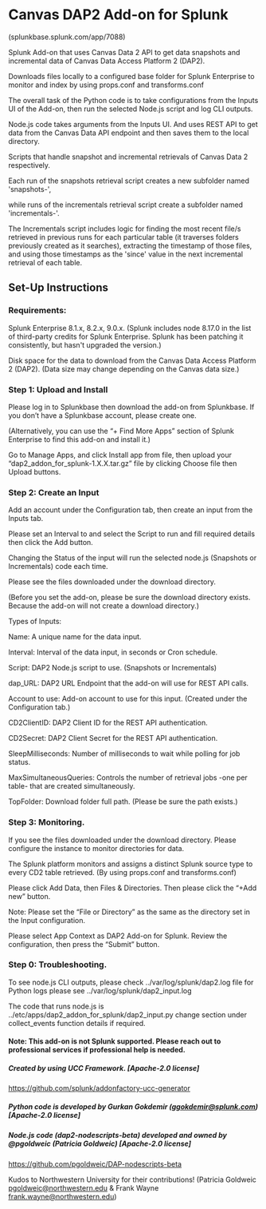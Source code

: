 # Canvas DAP2 Add-on for Splunk
(splunkbase.splunk.com/app/7088)

Splunk Add-on that uses Canvas Data 2 API to get data snapshots and incremental data of Canvas Data Access Platform 2 (DAP2). 

Downloads files locally to a configured base folder for Splunk Enterprise to monitor and index by using props.conf and transforms.conf

The overall task of the Python code is to take configurations from the Inputs UI of the Add-on, then run the selected Node.js script and log CLI outputs.

Node.js code takes arguments from the Inputs UI. And uses REST API to get data from the Canvas Data API endpoint and then saves them to the local directory. 


Scripts that handle snapshot and incremental retrievals of Canvas Data 2 respectively. 

Each run of the snapshots retrieval script creates a new subfolder named 'snapshots-<timestamp>', 

while runs of the incrementals retrieval script create a subfolder named 'incrementals-<timestamp>'. 


The Incrementals script includes logic for finding the most recent file/s retrieved in previous runs for each particular table (it traverses folders previously created as it searches), extracting the timestamp of those files, and using those timestamps as the 'since' value in the next incremental retrieval of each table.



## Set-Up Instructions 

### Requirements:

Splunk Enterprise 8.1.x, 8.2.x, 9.0.x. (Splunk includes node 8.17.0 in the list of third-party credits for Splunk Enterprise. Splunk has been patching it consistently, but hasn't upgraded the version.)

Disk space for the data to download from the Canvas Data Access Platform 2 (DAP2).  (Data size may change depending on the Canvas data size.)



### Step 1: Upload and Install

Please log in to Splunkbase then download the add-on from Splunkbase. If you don’t have a Splunkbase account, please create one.

(Alternatively, you can use the “+ Find More Apps” section of Splunk Enterprise to find this add-on and install it.)


Go to Manage Apps, and click Install app from file, then upload your “dap2_addon_for_splunk-1.X.X.tar.gz” file by clicking Choose file then Upload buttons.



### Step 2: Create an Input

Add an account under the Configuration tab, then create an input from the Inputs tab.

Please set an Interval to and select the Script to run and fill required details then click the Add button.

Changing the Status of the input will run the selected node.js (Snapshots or Incrementals) code each time.

Please see the files downloaded under the download directory. 

(Before you set the add-on, please be sure the download directory exists. Because the add-on will not create a download directory.)


Types of Inputs: 


Name: A unique name for the data input.

Interval: Interval of the data input, in seconds or Cron schedule.

Script: DAP2 Node.js script to use. (Snapshots or Incrementals)

dap_URL: DAP2 URL Endpoint that the add-on will use for REST API calls.

Account to use: Add-on account to use for this input. (Created under the Configuration tab.)

CD2ClientID: DAP2 Client ID for the REST API authentication.

CD2Secret: DAP2 Client Secret for the REST API authentication.

SleepMilliseconds: Number of milliseconds to wait while polling for job status.

MaxSimultaneousQueries: Controls the number of retrieval jobs -one per table- that are created simultaneously.

TopFolder: Download folder full path. (Please be sure the path exists.)



### Step 3: Monitoring.

If you see the files downloaded under the download directory. Please configure the instance to monitor directories for data.

The Splunk platform monitors and assigns a distinct Splunk source type to every CD2 table retrieved. (By using props.conf and transforms.conf)

Please click Add Data, then Files & Directories. Then please click the “+Add new” button. 


Note: Please set the “File or Directory” as the same as the directory set in the Input configuration.

Please select App Context as DAP2 Add-on for Splunk. Review the configuration, then press the “Submit” button.



### Step 0: Troubleshooting.

To see node.js CLI outputs, please check ../var/log/splunk/dap2.log file for Python logs please see ../var/log/splunk/dap2_input.log

The code that runs node.js is ../etc/apps/dap2_addon_for_splunk/dap2_input.py change section under collect_events function details if required. 



#### Note: This add-on is not Splunk supported. Please reach out to professional services if professional help is needed.


##### Created by using UCC Framework. [Apache-2.0 license]

https://github.com/splunk/addonfactory-ucc-generator



##### Python code is developed by Gurkan Gokdemir (ggokdemir@splunk.com) [Apache-2.0 license]



##### Node.js code (dap2-nodescripts-beta) developed and owned by @pgoldweic (Patricia Goldweic) [Apache-2.0 license]

https://github.com/pgoldweic/DAP-nodescripts-beta


Kudos to Northwestern University for their contributions! 
(Patricia Goldweic pgoldweic@northwestern.edu & Frank Wayne frank.wayne@northwestern.edu)





